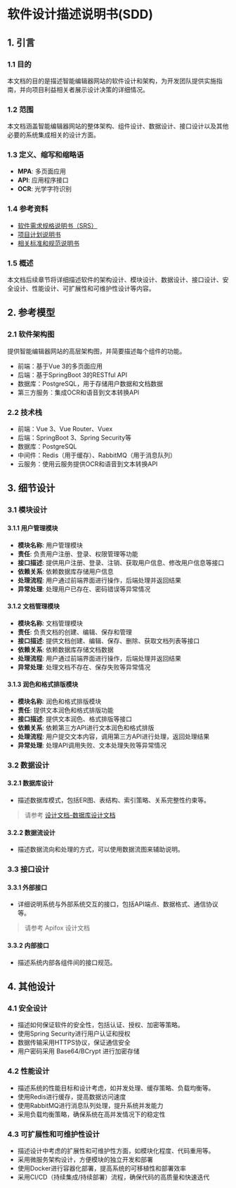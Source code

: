 # 软件设计描述说明书(SDD)

## 1. 引言

### 1.1 目的
本文档的目的是描述智能编辑器网站的软件设计和架构，为开发团队提供实施指南，并向项目利益相关者展示设计决策的详细情况。

### 1.2 范围
本文档涵盖智能编辑器网站的整体架构、组件设计、数据设计、接口设计以及其他必要的系统集成相关的设计方面。

### 1.3 定义、缩写和缩略语
- **MPA**: 多页面应用
- **API**: 应用程序接口
- **OCR**: 光学字符识别

### 1.4 参考资料
- [软件需求规格说明书（SRS）](软件需求规格说明书(SRS).md)
- [项目计划说明书](项目计划说明书.md)
- [相关标准和规范说明书](标准规格说明书.md)

### 1.5 概述
本文档后续章节将详细描述软件的架构设计、模块设计、数据设计、接口设计、安全设计、性能设计、可扩展性和可维护性设计等内容。

## 2. 参考模型

### 2.1 软件架构图
提供智能编辑器网站的高层架构图，并简要描述每个组件的功能。

- 前端：基于Vue 3的多页面应用
- 后端：基于SpringBoot 3的RESTful API
- 数据库：PostgreSQL，用于存储用户数据和文档数据
- 第三方服务：集成OCR和语音到文本转换API

### 2.2 技术栈
- 前端：Vue 3、Vue Router、Vuex
- 后端：SpringBoot 3、Spring Security等
- 数据库：PostgreSQL
- 中间件：Redis（用于缓存）、RabbitMQ（用于消息队列）
- 云服务：使用云服务提供OCR和语音到文本转换API

## 3. 细节设计

### 3.1 模块设计

#### 3.1.1 用户管理模块
- **模块名称**: 用户管理模块
- **责任**: 负责用户注册、登录、权限管理等功能
- **接口描述**: 提供用户注册、登录、注销、获取用户信息、修改用户信息等接口
- **依赖关系**: 依赖数据库存储用户信息
- **处理流程**: 用户通过前端界面进行操作，后端处理并返回结果
- **异常处理**: 处理用户已存在、密码错误等异常情况

#### 3.1.2 文档管理模块
- **模块名称**: 文档管理模块
- **责任**: 负责文档的创建、编辑、保存和管理
- **接口描述**: 提供文档创建、编辑、保存、删除、获取文档列表等接口
- **依赖关系**: 依赖数据库存储文档数据
- **处理流程**: 用户通过前端界面进行操作，后端处理并返回结果
- **异常处理**: 处理文档不存在、保存失败等异常情况

#### 3.1.3 润色和格式排版模块
- **模块名称**: 润色和格式排版模块
- **责任**: 提供文本润色和格式排版功能
- **接口描述**: 提供文本润色、格式排版等接口
- **依赖关系**: 依赖第三方API进行文本润色和格式排版
- **处理流程**: 用户提交文本内容，调用第三方API进行处理，返回处理结果
- **异常处理**: 处理API调用失败、文本处理失败等异常情况

### 3.2 数据设计

#### 3.2.1 数据库设计
- 描述数据库模式，包括ER图、表结构、索引策略、关系完整性约束等。

> 请参考 [设计文档-数据库设计文档](../设计文档/数据库设计文档.md)

#### 3.2.2 数据流设计
- 描述数据流向和处理的方式，可以使用数据流图来辅助说明。

### 3.3 接口设计

#### 3.3.1 外部接口
- 详细说明系统与外部系统交互的接口，包括API端点、数据格式、通信协议等。

> 请参考 Apifox 设计文档

#### 3.3.2 内部接口
- 描述系统内部各组件间的接口规范。

## 4. 其他设计

### 4.1 安全设计
- 描述如何保证软件的安全性，包括认证、授权、加密等策略。
- 使用Spring Security进行用户认证和授权
- 数据传输采用HTTPS协议，保证通信安全
- 用户密码采用 Base64/BCrypt 进行加密存储

### 4.2 性能设计
- 描述系统的性能目标和设计考虑，如并发处理、缓存策略、负载均衡等。
- 使用Redis进行缓存，提高数据访问速度
- 使用RabbitMQ进行消息队列处理，提升系统并发能力
- 采用负载均衡策略，确保系统在高并发情况下的稳定性

### 4.3 可扩展性和可维护性设计
- 描述设计中考虑的扩展性和可维护性方面，如模块化程度、代码重用等。
- 采用微服务架构设计，方便模块的独立开发和部署
- 使用Docker进行容器化部署，提高系统的可移植性和部署效率
- 采用CI/CD（持续集成/持续部署）流程，确保代码的高质量和快速迭代
